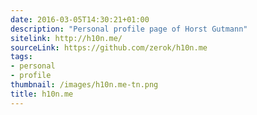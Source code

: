 ```yaml
---
date: 2016-03-05T14:30:21+01:00
description: "Personal profile page of Horst Gutmann"
sitelink: http://h10n.me/
sourceLink: https://github.com/zerok/h10n.me
tags:
- personal
- profile
thumbnail: /images/h10n.me-tn.png
title: h10n.me
---
```

